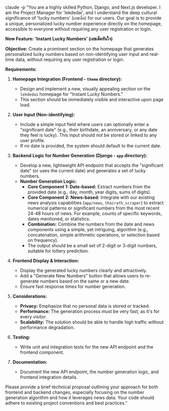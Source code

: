 claude -p "You are a highly skilled Python, Django, and Next.js developer. I am the Project Manager for 'lekdedai', and I understand the deep cultural significance of 'lucky numbers' (เลขเด็ด) for our users. Our goal is to provide a unique, personalized lucky number experience directly on the homepage, accessible to everyone without requiring any user registration or login.

**New Feature: 'Instant Lucky Numbers' (เลขเด็ดทันใจ)**

**Objective:** Create a prominent section on the homepage that generates personalized lucky numbers based on non-identifying user input and real-time data, without requiring any user registration or login.

**Requirements:**

1.  **Homepage Integration (Frontend - `theme` directory):**
    *   Design and implement a new, visually appealing section on the `lekdedai` homepage for "Instant Lucky Numbers."
    *   This section should be immediately visible and interactive upon page load.

2.  **User Input (Non-identifying):**
    *   Include a simple input field where users can optionally enter a "significant date" (e.g., their birthdate, an anniversary, or any date they feel is lucky). This input should *not* be stored or linked to any user profile.
    *   If no date is provided, the system should default to the current date.

3.  **Backend Logic for Number Generation (Django - `app` directory):**
    *   Develop a new, lightweight API endpoint that accepts the "significant date" (or uses the current date) and generates a set of lucky numbers.
    *   **Number Generation Logic:**
        *   **Core Component 1: Date-based:** Extract numbers from the provided date (e.g., day, month, year digits, sums of digits).
        *   **Core Component 2: News-based:** Integrate with our existing news analysis capabilities (`app/news`, `thairath_scraper`) to extract numerical patterns or significant numbers from the most recent 24-48 hours of news. For example, counts of specific keywords, dates mentioned, or statistics.
        *   **Combination:** Combine the numbers from the date and news components using a simple, yet intriguing, algorithm (e.g., concatenation, simple arithmetic operations, or selection based on frequency).
        *   The output should be a small set of 2-digit or 3-digit numbers, suitable for lottery prediction.

4.  **Frontend Display & Interaction:**
    *   Display the generated lucky numbers clearly and attractively.
    *   Add a "Generate New Numbers" button that allows users to re-generate numbers based on the same or a new date.
    *   Ensure fast response times for number generation.

5.  **Considerations:**
    *   **Privacy:** Emphasize that no personal data is stored or tracked.
    *   **Performance:** The generation process must be very fast, as it's for every visitor.
    *   **Scalability:** The solution should be able to handle high traffic without performance degradation.

6.  **Testing:**
    *   Write unit and integration tests for the new API endpoint and the frontend component.

7.  **Documentation:**
    *   Document the new API endpoint, the number generation logic, and frontend integration details.

Please provide a brief technical proposal outlining your approach for both frontend and backend changes, especially focusing on the number generation algorithm and how it leverages news data. Your code should adhere to existing project conventions and best practices."
